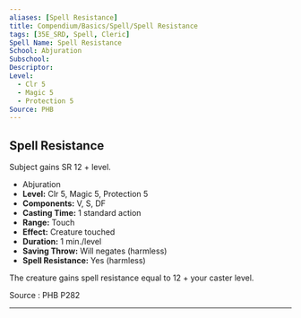 ```yaml
---
aliases: [Spell Resistance]
title: Compendium/Basics/Spell/Spell Resistance
tags: [35E_SRD, Spell, Cleric]
Spell Name: Spell Resistance
School: Abjuration
Subschool: 
Descriptor: 
Level:
  - Clr 5
  - Magic 5
  - Protection 5
Source: PHB
---
```



## Spell Resistance

Subject gains SR 12 + level.

*   Abjuration
*   **Level:** Clr 5, Magic 5, Protection 5
*   **Components:** V, S, DF
*   **Casting Time:** 1 standard action
*   **Range:** Touch
*   **Effect:** Creature touched
*   **Duration:** 1 min./level
*   **Saving Throw:** Will negates (harmless)
*   **Spell Resistance:** Yes (harmless)

<p>The creature gains spell resistance equal to 12 + your caster level.</p>

Source : PHB P282

---

